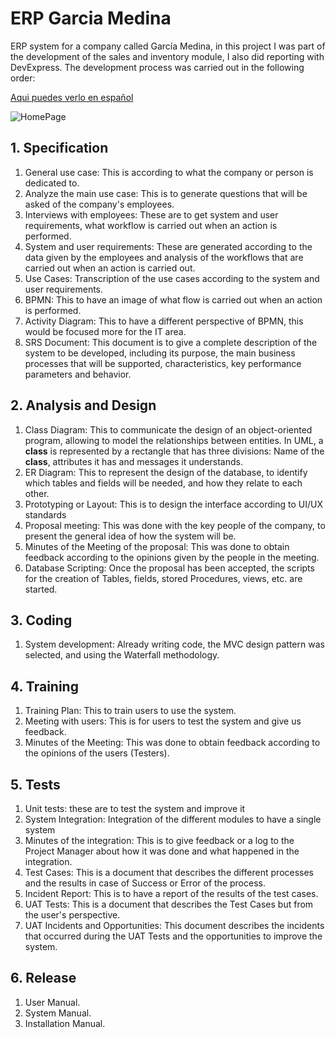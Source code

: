 # ERP Garcia Medina
ERP system for a company called García Medina, in this project I was part of the development of the sales and inventory module, I also did reporting with DevExpress.
The development process was carried out in the following order:

[Aqui puedes verlo en español](/README.es.md)

![HomePage](https://user-images.githubusercontent.com/51567822/141970941-da620e5c-71ac-4d91-b5db-1b1ca07b7c71.png)


## 1. **Specification**
1. General use case: This is according to what the company or person is dedicated to.
2. Analyze the main use case: This is to generate questions that will be asked of the company's employees.
3. Interviews with employees: These are to get system and user requirements, what workflow is carried out when an action is performed.
4. System and user requirements: These are generated according to the data given by the employees and analysis of the workflows that are carried out when an action is carried out.
5. Use Cases: Transcription of the use cases according to the system and user requirements.
6. BPMN: This to have an image of what flow is carried out when an action is performed.
7. Activity Diagram: This to have a different perspective of BPMN, this would be focused more for the IT area.
8. SRS Document: This document is to give a complete description of the system to be developed, including its purpose, the main business processes that will be supported, characteristics, key performance parameters and behavior.
## 2. **Analysis and Design**
1. Class Diagram: This to communicate the design of an object-oriented program, allowing to model the relationships between entities. In UML, a **class** is represented by a rectangle that has three divisions: Name of the **class**, attributes it has and messages it understands.
2. ER Diagram: This to represent the design of the database, to identify which tables and fields will be needed, and how they relate to each other.
3. Prototyping or Layout: This is to design the interface according to UI/UX standards
4. Proposal meeting: This was done with the key people of the company, to present the general idea of ​​how the system will be.
5. Minutes of the Meeting of the proposal: This was done to obtain feedback according to the opinions given by the people in the meeting.
6. Database Scripting: Once the proposal has been accepted, the scripts for the creation of Tables, fields, stored Procedures, views, etc. are started.
## 3. **Coding**
1. System development: Already writing code, the MVC design pattern was selected, and using the Waterfall methodology.
## 4. **Training**
1. Training Plan: This to train users to use the system.
2. Meeting with users: This is for users to test the system and give us feedback.
3. Minutes of the Meeting: This was done to obtain feedback according to the opinions of the users (Testers).
## 5. **Tests**
1. Unit tests: these are to test the system and improve it
2. System Integration: Integration of the different modules to have a single system
3. Minutes of the integration: This is to give feedback or a log to the Project Manager about how it was done and what happened in the integration.
4. Test Cases: This is a document that describes the different processes and the results in case of Success or Error of the process.
5. Incident Report: This is to have a report of the results of the test cases.
6. UAT Tests: This is a document that describes the Test Cases but from the user's perspective.
7. UAT Incidents and Opportunities: This document describes the incidents that occurred during the UAT Tests and the opportunities to improve the system.
## 6. Release
1. User Manual.
2. System Manual.
3. Installation Manual.

